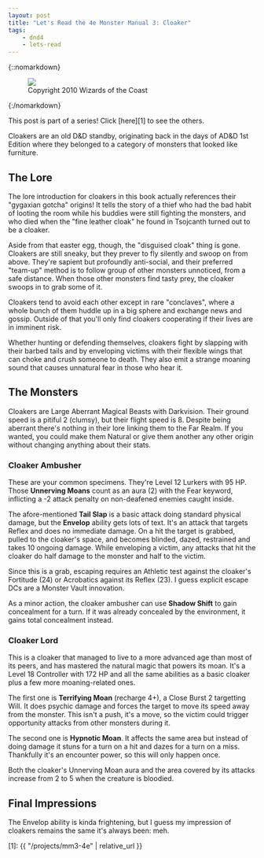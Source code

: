 ```yaml
---
layout: post
title: "Let's Read the 4e Monster Manual 3: Cloaker"
tags:
    - dnd4
    - lets-read
---
```


{::nomarkdown}
<figure class="center">
  <img src="{{ "/assets/wir-mm3-4e-cloaker.png" | absolute_url }}"/>
  <figcaption>
    Copyright 2010 Wizards of the Coast
  </figcaption>
</figure>
{:/nomarkdown}

This post is part of a series! Click [here][1] to see the others.

Cloakers are an old D&D standby, originating back in the days of AD&D 1st
Edition where they belonged to a category of monsters that looked like
furniture.

## The Lore

The lore introduction for cloakers in this book actually references their
"gygaxian gotcha" origins! It tells the story of a thief who had the bad habit
of looting the room while his buddies were still fighting the monsters, and who
died when the "fine leather cloak" he found in Tsojcanth turned out to be a
cloaker.

Aside from that easter egg, though, the "disguised cloak" thing is
gone. Cloakers are still sneaky, but they prever to fly silently and swoop on
from above. They're sapient but profoundly anti-social, and their preferred
"team-up" method is to follow group of other monsters unnoticed, from a safe
distance. When those other monsters find tasty prey, the cloaker swoops in to
grab some of it.

Cloakers tend to avoid each other except in rare "conclaves", where a whole
bunch of them huddle up in a big sphere and exchange news and gossip. Outside of
that you'll only find cloakers cooperating if their lives are in imminent risk.

Whether hunting or defending themselves, cloakers fight by slapping with their
barbed tails and by enveloping victims with their flexible wings that can choke
and crush someone to death. They also emit a strange moaning sound that causes
unnatural fear in those who hear it.

## The Monsters

Cloakers are Large Aberrant Magical Beasts with Darkvision. Their ground speed
is a pitiful 2 (clumsy), but their flight speed is 8. Despite being aberrant
there's nothing in their lore linking them to the Far Realm. If you wanted, you
could make them Natural or give them another any other origin without changing
anything about their stats.

### Cloaker Ambusher

These are your common specimens. They're Level 12 Lurkers with 95 HP. Those
**Unnerving Moans** count as an aura (2) with the Fear keyword, inflicting a -2
attack penalty on non-deafened enemies caught inside.

The afore-mentioned **Tail Slap** is a basic attack doing standard physical
damage, but the **Envelop** ability gets lots of text. It's an attack that
targets Reflex and does no immediate damage. On a hit the target is grabbed,
pulled to the cloaker's space, and becomes blinded, dazed, restrained and takes
10 ongoing damage. While enveloping a victim, any attacks that hit the cloaker
do half damage to the monster and half to the victim.

Since this is a grab, escaping requires an Athletic test against the cloaker's
Fortitude (24) or Acrobatics against its Reflex (23). I guess explicit escape
DCs are a Monster Vault innovation.

As a minor action, the cloaker ambusher can use **Shadow Shift** to gain
concealment for a turn. If it was already concealed by the environment, it gains
total concealment instead.

### Cloaker Lord

This is a cloaker that managed to live to a more advanced age than most of its
peers, and has mastered the natural magic that powers its moan. It's a Level 18
Controller with 172 HP and all the same abilities as a basic cloaker plus a few
more moaning-related ones.

The first one is **Terrifying Moan** (recharge 4+), a Close Burst 2 targetting
Will. It does psychic damage and forces the target to move its speed away from
the monster. This isn't a push, it's a move, so the victim could trigger
opportunity attacks from other monsters during it.

The second one is **Hypnotic Moan**. It affects the same area but instead of
doing damage it stuns for a turn on a hit and dazes for a turn on a
miss. Thankfully it's an encounter power, so this will only happen once.

Both the cloaker's Unnerving Moan aura and the area covered by its attacks
increase from 2 to 5 when the creature is bloodied.

## Final Impressions

The Envelop ability is kinda frightening, but I guess my impression of cloakers
remains the same it's always been: meh.

[1]: {{ "/projects/mm3-4e" | relative_url }}
